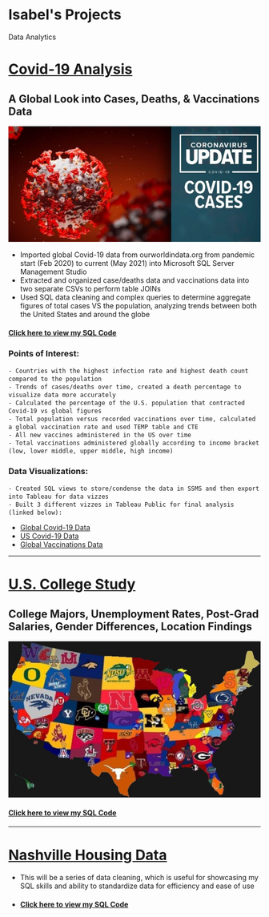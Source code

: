 # Isabel's Projects
Data Analytics


# [Covid-19 Analysis](https://github.com/itummino/PortfolioProjects/blob/main/CovidData.sql)
## A Global Look into Cases, Deaths, & Vaccinations Data
![](/images/covid19.jpg)  

- Imported global Covid-19 data from ourworldindata.org from pandemic start (Feb 2020) to current (May 2021) into Microsoft SQL Server Management Studio
- Extracted and organized case/deaths data and vaccinations data into two separate CSVs to perform table JOINs
- Used SQL data cleaning and complex queries to determine aggregate figures of total cases VS the population, analyzing trends between both the United States and around the globe
#### [Click here to view my SQL Code](https://github.com/itummino/PortfolioProjects/blob/main/CovidData.sql)

### Points of Interest: 
    - Countries with the highest infection rate and highest death count compared to the population
    - Trends of cases/deaths over time, created a death percentage to visualize data more accurately
    - Calculated the percentage of the U.S. population that contracted Covid-19 vs global figures
    - Total population versus recorded vaccinations over time, calculated a global vaccination rate and used TEMP table and CTE 
    - All new vaccines administered in the US over time
    - Total vaccinations administered globally according to income bracket (low, lower middle, upper middle, high income)

### Data Visualizations:
    - Created SQL views to store/condense the data in SSMS and then export into Tableau for data vizzes
    - Built 3 different vizzes in Tableau Public for final analysis (linked below):
    
* [Global Covid-19 Data](https://public.tableau.com/app/profile/isabel.tummino/viz/GlobalCovid19Data/GlobalCovidData)
* [US Covid-19 Data](https://public.tableau.com/app/profile/isabel.tummino/viz/U_S_Covid19Data/U_S_CovidData)
* [Global Vaccinations Data](https://public.tableau.com/app/profile/isabel.tummino/viz/VaccinationsData/GlobalVaccinationData)

------------------------------------------------------------------------------------------------------------------------------------

# [U.S. College Study](https://github.com/itummino/PortfolioProjects/blob/main/CollegeData.sql)
## College Majors, Unemployment Rates, Post-Grad Salaries, Gender Differences, Location Findings
![](/images/mapcollege.jpg)
#### [Click here to view my SQL Code](https://github.com/itummino/PortfolioProjects/blob/main/CollegeData.sql)
------------------------------------------------------------------------------------------------------------------------------------
# [Nashville Housing Data](https://github.com/itummino/PortfolioProjects/blob/main/HousingData.sql)
- This will be a series of data cleaning, which is useful for showcasing my SQL skills and ability to standardize data for efficiency and ease of use
- #### [Click here to view my SQL Code](https://github.com/itummino/PortfolioProjects/blob/main/HousingData.sql)
